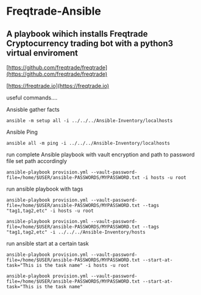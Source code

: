 # Freqtrade-Ansible

## A playbook wihich installs Freqtrade Cryptocurrency trading bot with a python3 virtual enviroment

[https://github.com/freqtrade/freqtrade](https://github.com/freqtrade/freqtrade)

[https://freqtrade.io](https://freqtrade.io)

useful commands....

Ansisble gather facts

```
ansible -m setup all -i ../../../Ansible-Inventory/localhosts 
```
Ansible Ping

```
ansible all -m ping -i ../../../Ansible-Inventory/localhosts 
```

run complete Ansible playbook with vault encryption and path to password file set path accordingly

```
ansible-playbook provision.yml --vault-password-file=/home/$USER/ansible-PASSWORDS/MYPASSWORD.txt -i hosts -u root 
```

run ansible playbook with tags

```
ansible-playbook provision.yml --vault-password-file=/home/$USER/ansible-PASSWORDS/MYPASSWORD.txt --tags "tag1,tag2,etc" -i hosts -u root 

ansible-playbook provision.yml --vault-password-file=/home/$USER/ansible-PASSWORDS/MYPASSWORD.txt --tags "tag1,tag2,etc" -i ../../../Ansible-Inventory/hosts
```

run ansible start at a certain task
```
ansible-playbook provision.yml --vault-password-file=/home/$USER/ansible-PASSWORDS/MYPASSWORD.txt --start-at-task="This is the task name" -i hosts -u root

ansible-playbook provision.yml --vault-password-file=/home/$USER/ansible-PASSWORDS/MYPASSWORD.txt --start-at-task="This is the task name" 
```